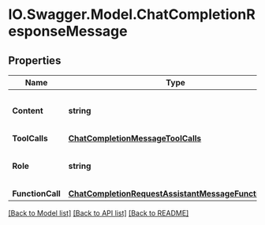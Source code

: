 # IO.Swagger.Model.ChatCompletionResponseMessage
## Properties

Name | Type | Description | Notes
------------ | ------------- | ------------- | -------------
**Content** | **string** | The contents of the message. | 
**ToolCalls** | [**ChatCompletionMessageToolCalls**](ChatCompletionMessageToolCalls.md) |  | [optional] 
**Role** | **string** | The role of the author of this message. | 
**FunctionCall** | [**ChatCompletionRequestAssistantMessageFunctionCall**](ChatCompletionRequestAssistantMessageFunctionCall.md) |  | [optional] 

[[Back to Model list]](../README.md#documentation-for-models) [[Back to API list]](../README.md#documentation-for-api-endpoints) [[Back to README]](../README.md)

